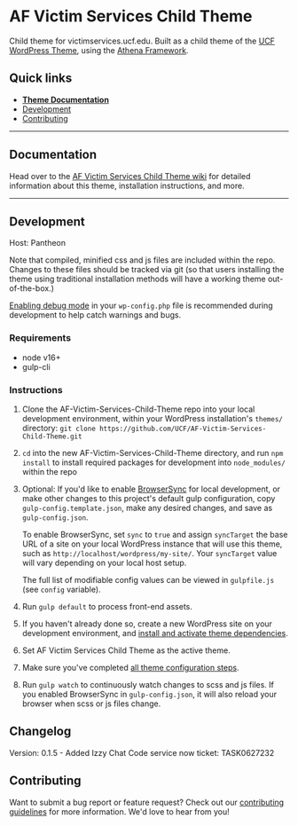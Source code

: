 # AF Victim Services Child Theme

Child theme for victimservices.ucf.edu.  Built as a child theme of the [UCF WordPress Theme](https://github.com/UCF/UCF-WordPress-Theme), using the [Athena Framework](https://ucf.github.io/Athena-Framework/).

## Quick links

* [**Theme Documentation**](https://github.com/UCF/AF-Victim-Services-Child-Theme/wiki)
* [Development](#development)
* [Contributing](#contributing)

-----

## Documentation

Head over to the [AF Victim Services Child Theme wiki](https://github.com/UCF/AF-Victim-Services-Child-Theme/wiki) for detailed information about this theme, installation instructions, and more.

-----

## Development
Host: Pantheon

Note that compiled, minified css and js files are included within the repo.  Changes to these files should be tracked via git (so that users installing the theme using traditional installation methods will have a working theme out-of-the-box.)

[Enabling debug mode](https://codex.wordpress.org/Debugging_in_WordPress) in your `wp-config.php` file is recommended during development to help catch warnings and bugs.

### Requirements
* node v16+
* gulp-cli

### Instructions
1. Clone the AF-Victim-Services-Child-Theme repo into your local development environment, within your WordPress installation's `themes/` directory: `git clone https://github.com/UCF/AF-Victim-Services-Child-Theme.git`
2. `cd` into the new AF-Victim-Services-Child-Theme directory, and run `npm install` to install required packages for development into `node_modules/` within the repo
3. Optional: If you'd like to enable [BrowserSync](https://browsersync.io) for local development, or make other changes to this project's default gulp configuration, copy `gulp-config.template.json`, make any desired changes, and save as `gulp-config.json`.

    To enable BrowserSync, set `sync` to `true` and assign `syncTarget` the base URL of a site on your local WordPress instance that will use this theme, such as `http://localhost/wordpress/my-site/`.  Your `syncTarget` value will vary depending on your local host setup.

    The full list of modifiable config values can be viewed in `gulpfile.js` (see `config` variable).
3. Run `gulp default` to process front-end assets.
4. If you haven't already done so, create a new WordPress site on your development environment, and [install and activate theme dependencies](https://github.com/UCF/AF-Victim-Services-Child-Theme/wiki/Installation#installation-requirements).
5. Set AF Victim Services Child Theme as the active theme.
6. Make sure you've completed [all theme configuration steps](https://github.com/UCF/AF-Victim-Services-Child-Theme/wiki/Installation#theme-configuration).
7. Run `gulp watch` to continuously watch changes to scss and js files.  If you enabled BrowserSync in `gulp-config.json`, it will also reload your browser when scss or js files change.


## Changelog
Version: 0.1.5 - Added Izzy Chat Code service now ticket: TASK0627232

## Contributing

Want to submit a bug report or feature request?  Check out our [contributing guidelines](https://github.com/UCF/AF-Victim-Services-Child-Theme/blob/master/CONTRIBUTING.md) for more information.  We'd love to hear from you!
